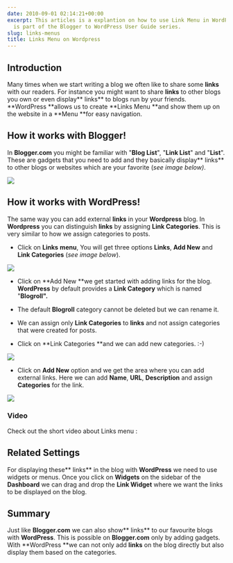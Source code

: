 ```yaml
---
date: 2010-09-01 02:14:21+00:00
excerpt: This articles is a explantion on how to use Link Menu in WordPress. This
  is part of the Blogger to WordPress User Guide series.
slug: links-menus
title: Links Menu on Wordpress
---
```


## Introduction


Many times when we start writing a blog we often like to share some **links** with our readers. For instance you might want to share **links** to other blogs you own or even display** links** to blogs run by your friends. **WordPress **allows us to create **Links Menu **and show them up on the website in a **Menu **for easy navigation.


## How it works with Blogger!


In **Blogger.com** you might be familiar with "**Blog List**", "**Link List**" and "**List**". These are gadgets that you need to add and they basically display** links** to other blogs or websites which are your favorite (_see image below)_.

[![](https://rtcamp.com/wp-content/uploads/2010/08/links-blogger.png)](https://rtcamp.com/wp-content/uploads/2010/08/links-blogger.png)


## How it works with WordPress!


The same way you can add external **links** in your **Wordpress** blog. In **Wordpress** you can distinguish **links** by assigning **Link Categories**. This is very similar to how we assign categories to posts.



	
  * Click on **Links** **menu**, You will get three options **Links**, **Add New** and **Link Categories** (_see image below_).


[![](https://rtcamp.com/wp-content/uploads/2010/08/links-menu.png)](https://rtcamp.com/wp-content/uploads/2010/08/links-menu.png)



	
  * Click on **Add New **we get started with adding links for the blog. **WordPress** by default provides a **Link Category** which is named "**Blogroll".**

	
  * The default **Blogroll** category cannot be deleted but we can rename it.

	
  * We can assign only **Link Categories** to **links** and not assign categories that were created for posts.

	
  * Click on **Link Categories **and we can add new categories. :-)


[![](https://rtcamp.com/wp-content/uploads/2010/08/links-categories1.png)](https://rtcamp.com/wp-content/uploads/2010/08/links-categories1.png)



	
  * Click on **Add New** option and we get the area where you can add external links. Here we can add **Name**, **URL**, **Description** and assign **Categories** for the link.


[![](https://rtcamp.com/wp-content/uploads/2010/08/add-links.png)](https://rtcamp.com/wp-content/uploads/2010/08/add-links.png)


### Video


Check out the short video about Links menu :


## Related Settings


For displaying these** links** in the blog with **WordPress** we need to use widgets or menus. Once you click on **Widgets** on the sidebar of the **Dashboard** we can drag and drop the **Link Widget** where we want the links to be displayed on the blog.


## Summary


Just like **Blogger.com** we can also show** links** to our favourite blogs with **WordPress**. This is possible on **Blogger.com** only by adding gadgets. With **WordPress **we can not only add **links** on the blog directly but also display them based on the categories.

